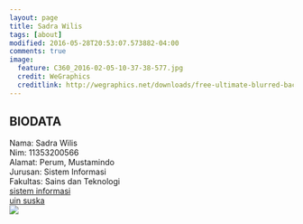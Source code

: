 ```yaml
---
layout: page
title: Sadra Wilis
tags: [about]
modified: 2016-05-28T20:53:07.573882-04:00
comments: true
image:
  feature: C360_2016-02-05-10-37-38-577.jpg
  credit: WeGraphics
  creditlink: http://wegraphics.net/downloads/free-ultimate-blurred-background-pack/
---
```

## BIODATA
Nama: Sadra Wilis<br>
Nim: 11353200566<br>
Alamat: Perum, Mustamindo <br>
Jurusan: Sistem Informasi<br>
Fakultas: Sains dan Teknologi<br>
[sistem informasi](http://sif.uin-suska.ac.id)<br>
[uin suska](http://uin-suska.ac.id)<br>
<img src="/assets/B612_20160329_140642.jpg">

